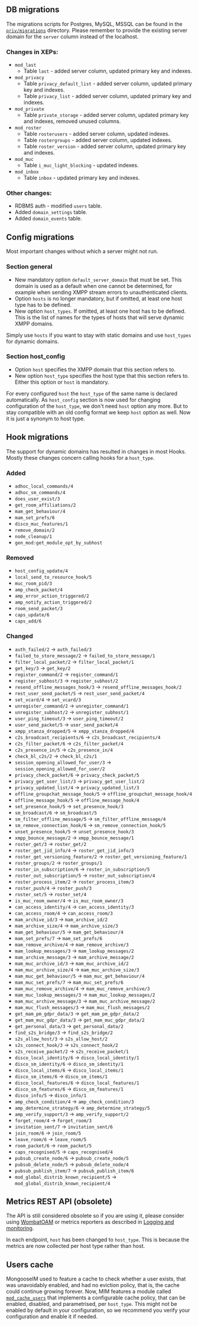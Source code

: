 ## DB migrations

The migrations scripts for Postgres, MySQL, MSSQL can be found in the [`priv/migrations`](https://github.com/esl/MongooseIM/tree/master/priv/migrations) directory. Please remember to provide the existing server domain for the `server` column instead of the localhost.

### Changes in XEPs:

- `mod_last`
    - Table `last` - added server column, updated primary key and indexes.
- `mod_privacy` 
    - Table `privacy_default_list` - added server column, updated primary key and indexes.
    - Table `privacy_list` - added server column, updated primary key and indexes.
- `mod_private`
    - Table `private_storage` - added server column, updated primary key and indexes, removed unused columns.
- `mod_roster` 
    - Table `rosterusers` - added server column, updated indexes.
    - Table `rostergroups` - added server column, updated indexes.
    - Table `roster_version` - added server column, updated primary key and indexes.
- `mod_muc` 
    - Table `i_muc_light_blocking` - updated indexes.
- `mod_inbox` 
    - Table `inbox` - updated primary key and indexes.

### Other changes:
- RDBMS auth - modified `users` table.
- Added `domain_settings` table.
- Added `domain_events` table.

## Config migrations

Most important changes without which a server might not run.

### Section general

- New mandatory option `default_server_domain` that must be set. This domain is used as a default when one cannot be determined, for example when sending XMPP stream errors to unauthenticated clients.
- Option `hosts` is no longer mandatory, but if omitted, at least one host type has to be defined.
- New option `host_types`. If omitted, at least one host has to be defined. This is the list of names for the types of hosts that will serve dynamic XMPP domains. 

Simply use `hosts` if you want to stay with static domains and use `host_types` for dynamic domains.

### Section host_config

- Option `host` specifies the XMPP domain that this section refers to.
- New option `host_type` specifies the host type that this section refers to. Either this option or `host` is mandatory.

For every configured `host` the `host_type` of the same name is declared automatically. As `host_config` section is now used for changing configuration of the `host_type`, we don't need `host` option any more. But to stay compatible with an old config format we keep `host` option as well. Now it is just a synonym to host type.

## Hook migrations

The support for dynamic domains has resulted in changes in most Hooks. Mostly these changes concern calling hooks for a `host_type`.

### Added 
- `adhoc_local_commands/4`
- `adhoc_sm_commands/4`
- `does_user_exist/3`
- `get_room_affiliations/2`
- `mam_get_behaviour/4`
- `mam_set_prefs/6`
- `disco_muc_features/1`
- `remove_domain/2`
- `node_cleanup/1`
- `gen_mod:get_module_opt_by_subhost`

### Removed 
- `host_config_update/4`
- `local_send_to_resource_hook/5`
- `muc_room_pid/3`
- `amp_check_packet/4`
- `amp_error_action_triggered/2`
- `amp_notify_action_triggered/2`
- `room_send_packet/3`
- `caps_update/6` 
- `caps_add/6`

### Changed
- `auth_failed/2` -> `auth_failed/3`
- `failed_to_store_message/2` -> `failed_to_store_message/1`
- `filter_local_packet/2` -> `filter_local_packet/1`
- `get_key/3` -> `get_key/2`
- `register_command/2` -> `register_command/1`
- `register_subhost/3` -> `register_subhost/2`
- `resend_offline_messages_hook/3` -> `resend_offline_messages_hook/2`
- `rest_user_send_packet/5` -> `rest_user_send_packet/4`
- `set_vcard/4` -> `set_vcard/3`
- `unregister_command/2` -> `unregister_command/1`
- `unregister_subhost/2` -> `unregister_subhost/1`
- `user_ping_timeout/3` -> `user_ping_timeout/2`
- `user_send_packet/5` -> `user_send_packet/4`
- `xmpp_stanza_dropped/5` -> `xmpp_stanza_dropped/4`
- `c2s_broadcast_recipients/6` -> `c2s_broadcast_recipients/4`
- `c2s_filter_packet/6` -> `c2s_filter_packet/4`
- `c2s_presence_in/5` -> `c2s_presence_in/4`
- `check_bl_c2s/2` -> `check_bl_c2s/1`
- `session_opening_allowed_for_user/3` -> `session_opening_allowed_for_user/2`
- `privacy_check_packet/6` -> `privacy_check_packet/5`
- `privacy_get_user_list/3` -> `privacy_get_user_list/2`
- `privacy_updated_list/4` -> `privacy_updated_list/3`
- `offline_groupchat_message_hook/5` -> `offline_groupchat_message_hook/4`
- `offline_message_hook/5` -> `offline_message_hook/4`
- `set_presence_hook/5` -> `set_presence_hook/3`
- `sm_broadcast/6` -> `sm_broadcast/5`
- `sm_filter_offline_message/5` -> `sm_filter_offline_message/4`
- `sm_remove_connection_hook/6` -> `sm_remove_connection_hook/5`
- `unset_presence_hook/5` -> `unset_presence_hook/3`
- `xmpp_bounce_message/2` -> `xmpp_bounce_message/1`
- `roster_get/3` -> `roster_get/2`
- `roster_get_jid_info/4` -> `roster_get_jid_info/3`
- `roster_get_versioning_feature/2` -> `roster_get_versioning_feature/1`
- `roster_groups/2` -> `roster_groups/1`
- `roster_in_subscription/6` -> `roster_in_subscription/5`
- `roster_out_subscription/5` -> `roster_out_subscription/4`
- `roster_process_item/2` -> `roster_process_item/3`
- `roster_push/4` -> `roster_push/3`
- `roster_set/5` -> `roster_set/4`
- `is_muc_room_owner/4` -> `is_muc_room_owner/3`
- `can_access_identity/4` -> `can_access_identity/3`
- `can_access_room/4` -> `can_access_room/3`
- `mam_archive_id/3` -> `mam_archive_id/2`
- `mam_archive_size/4` -> `mam_archive_size/3`
- `mam_get_behaviour/5` -> `mam_get_behaviour/4`
- `mam_set_prefs/7` -> `mam_set_prefs/6`
- `mam_remove_archive/4` -> `mam_remove_archive/3`
- `mam_lookup_messages/3` -> `mam_lookup_messages/2`
- `mam_archive_message/3` -> `mam_archive_message/2`
- `mam_muc_archive_id/3` -> `mam_muc_archive_id/2`
- `mam_muc_archive_size/4` -> `mam_muc_archive_size/3`
- `mam_muc_get_behaviour/5` -> `mam_muc_get_behaviour/4`
- `mam_muc_set_prefs/7` -> `mam_muc_set_prefs/6`
- `mam_muc_remove_archive/4` -> `mam_muc_remove_archive/3`
- `mam_muc_lookup_messages/3` -> `mam_muc_lookup_messages/2`
- `mam_muc_archive_message/3` -> `mam_muc_archive_message/2`
- `mam_muc_flush_messages/3` -> `mam_muc_flush_messages/2`
- `get_mam_pm_gdpr_data/3` -> `get_mam_pm_gdpr_data/2`
- `get_mam_muc_gdpr_data/3` -> `get_mam_muc_gdpr_data/2`
- `get_personal_data/3` -> `get_personal_data/2`
- `find_s2s_bridge/3` -> `find_s2s_bridge/2`
- `s2s_allow_host/3` -> `s2s_allow_host/2`
- `s2s_connect_hook/3` -> `s2s_connect_hook/2`
- `s2s_receive_packet/2` -> `s2s_receive_packet/1`
- `disco_local_identity/6` -> `disco_local_identity/1`
- `disco_sm_identity/6` -> `disco_sm_identity/1`
- `disco_local_items/6` -> `disco_local_items/1`
- `disco_sm_items/6` -> `disco_sm_items/1`
- `disco_local_features/6` -> `disco_local_features/1`
- `disco_sm_features/6` -> `disco_sm_features/1`
- `disco_info/5` -> `disco_info/1`
- `amp_check_condition/4` -> `amp_check_condition/3` 
- `amp_determine_strategy/6` -> `amp_determine_strategy/5`
- `amp_verify_support/3` -> `amp_verify_support/2`
- `forget_room/4` -> `forget_room/3`
- `invitation_sent/7` -> `invitation_sent/6`
- `join_room/6` -> `join_room/5`
- `leave_room/6` -> `leave_room/5`
- `room_packet/6` -> `room_packet/5`
- `caps_recognised/5` -> `caps_recognised/4`
- `pubsub_create_node/6` -> `pubsub_create_node/5`
- `pubsub_delete_node/5` -> `pubsub_delete_node/4`
- `pubsub_publish_item/7` -> `pubsub_publish_item/6`
- `mod_global_distrib_known_recipient/5` -> `mod_global_distrib_known_recipient/4`

## Metrics REST API (obsolete)

The API is still considered obsolete so if you are using it,
please consider using [WombatOAM](https://www.erlang-solutions.com/capabilities/wombatoam/)
or metrics reporters as described in [Logging and monitoring](../operation-and-maintenance/Logging-&-monitoring.md).

In each endpoint, `host` has been changed to `host_type`.
This is because the metrics are now collected per host type rather than host.

## Users cache

MongooseIM used to feature a cache to check whether a user exists, that was unavoidably enabled, and had no eviction policy, that is, the cache could continue growing forever. Now, MIM features a module called [`mod_cache_users`](../modules/mod_cache_users.md) that implements a configurable cache policy, that can be enabled, disabled, and parametrised, per `host_type`. This might not be enabled by default in your configuration, so we recommend you verify your configuration and enable it if needed.
